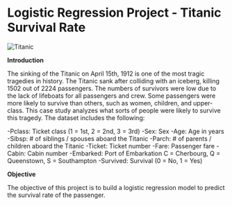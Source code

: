 # Logistic Regression Project - Titanic Survival Rate 

![Titanic](https://user-images.githubusercontent.com/70788301/112708818-43c14680-8eef-11eb-928f-6af2b3fe9961.jpg)


**Introduction**

The sinking of the Titanic on April 15th, 1912 is one of the most tragic tragedies in history. The Titanic sank after colliding with an iceberg, killing 1502 out of 2224 passengers. The numbers of survivors were low due to the lack of lifeboats for all passengers and crew. Some passengers were more likely to survive than others, such as women, children, and upper-class. This case study analyzes what sorts of people were likely to survive this tragedy. The dataset includes the following:

-Pclass: Ticket class (1 = 1st, 2 = 2nd, 3 = 3rd)
-Sex: Sex
-Age: Age in years
-Sibsp: # of siblings / spouses aboard the Titanic
-Parch: # of parents / children aboard the Titanic
-Ticket: Ticket number
-Fare: Passenger fare
-Cabin: Cabin number
-Embarked: Port of Embarkation C = Cherbourg, Q = Queenstown, S = Southampton
-Survived: Survival (0 = No, 1 = Yes)


**Objective**

The objective of this project is to build a logistic regression model to predict the survival rate of the passenger. 


